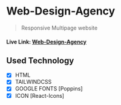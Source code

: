 # Web-Design-Agency

> Responsive Multipage website

#### Live Link: [Web-Design-Agency](https://webdesign-agency.vercel.app/)

## Used Technology

- [x] HTML
- [x] TAILWINDCSS
- [x] GOOGLE FONTS [Poppins]
- [x] ICON [React-Icons]
